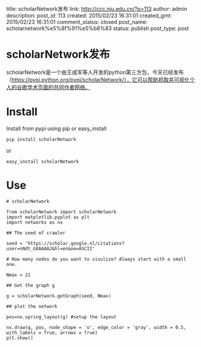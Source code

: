 title: scholarNetwork发布
link: http://ccc.nju.edu.cn/?p=113
author: admin
description: 
post_id: 113
created: 2015/02/23 16:31:01
created_gmt: 2015/02/23 16:31:01
comment_status: closed
post_name: scholarnetwork%e5%8f%91%e5%b8%83
status: publish
post_type: post

# scholarNetwork发布

scholarNetwork是一个由王成军等人开发的python第三方包，今天已经发布（https://pypi.python.org/pypi/scholarNetwork/），它可以帮助抓取并可视化个人的谷歌学术页面的共同作者网络。

# Install

Install from pypi using pip or easy_install
    
    
    pip install scholarNetwork
    

or
    
    
    easy_install scholarNetwork
    

# Use
    
    
    # scholarNetwork
    
    from scholarNetwork import scholarNetwork 
    import matplotlib.pyplot as plt 
    import networkx as nx
    
    ## The seed of crawler
    
    seed = 'https://scholar.google.nl/citations?user=nNdt_G8AAAAJ&hl=en&oe=ASCII'
    
    # How many nodes do you want to visulize? Always start with a small one.
    
    Nmax = 21
    
    ## Get the graph g
    
    g = scholarNetwork.getGraph(seed, Nmax)
    
    ## plot the network
    
    pos=nx.spring_layout(g) #setup the layout
    
    nx.draw(g, pos, node_shape = 'o', edge_color = 'gray', width = 0.5, with_labels = True, arrows = True) 
    plt.show()